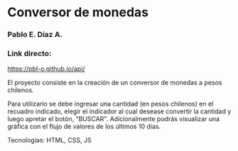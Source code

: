 # Conversor de monedas

### Pablo E. Díaz A.

### Link directo:

https://pbl-o.github.io/api/

El proyecto consiste en la creación de un conversor de monedas a pesos chilenos.

Para utilizarlo se debe ingresar una cantidad (en pesos chilenos) en el recuadro indicado, elegir el indicador al cual desease convertir la cantidad y luego apretar el botón, "BUSCAR". Adicionalmente podrás visualizar una gráfica con el flujo de valores de los últimos 10 dias.

Tecnologías: HTML, CSS, JS
